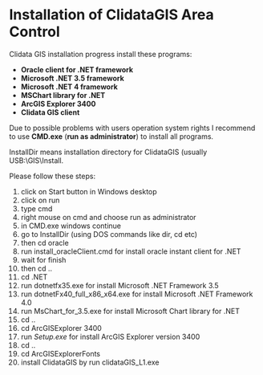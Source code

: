 <!-- Copy and paste the converted output. -->

<!-----
NEW: Check the "Suppress top comment" option to remove this info from the output.

Conversion time: 0.526 seconds.


Using this Markdown file:

1. Paste this output into your source file.
2. See the notes and action items below regarding this conversion run.
3. Check the rendered output (headings, lists, code blocks, tables) for proper
   formatting and use a linkchecker before you publish this page.

Conversion notes:

* Docs to Markdown version 1.0β29
* Sun Sep 13 2020 05:33:08 GMT-0700 (PDT)
* Source doc: ClidataGIS Level 1 Installation
----->



# **Installation of ClidataGIS Area Control**




Clidata GIS installation progress install these programs:



*   **Oracle client for .NET framework**
*   **Microsoft .NET 3.5 framework**
*   **Microsoft .NET 4 framework**
*   **MSChart library for .NET**
*   **ArcGIS Explorer 3400**
*   **Clidata GIS client**

Due to possible problems with users operation system rights I recommend to use **CMD.exe** (**run as administrator**) to install all programs.

InstallDir means installation directory for ClidataGIS (usually USB:\GIS\Install.

Please follow these steps:



1. click on Start button in Windows desktop
2. click on run
3. type cmd
4. right mouse on cmd and choose run as administrator
5. in CMD.exe windows continue
6. go to InstallDir (using DOS commands like dir, cd etc)
7. then cd oracle
8. run install_oracleClient.cmd for install oracle instant client for .NET
9. wait for finish
10. then cd ..
11. cd .NET
12. run dotnetfx35.exe for install Microsoft .NET Framework 3.5
13. run dotnetFx40_full_x86_x64.exe for install Microsoft .NET Framework 4.0
14. run MsChart_for_3.5.exe for install Microsoft Chart library for .NET
15. cd ..
16. cd ArcGISExplorer 3400
17. run _Setup.exe_ for install ArcGIS Explorer version 3400
18. cd ..
19. cd ArcGISExplorerFonts
20. install ClidataGIS by run clidataGIS_L1.exe 
